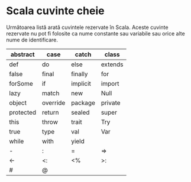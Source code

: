 # Scala cuvinte cheie

Următoarea listă arată cuvintele rezervate în Scala. Aceste cuvinte rezervate nu pot fi folosite ca nume constante sau variabile sau orice alte nume de identificare.

|   abstract   |   case   |   catch   |   class   |
|--------------|----------|-----------|-----------|
|     def      |    do    |   else    |  extends  |
|    false     |  final   |  finally  |    for    |
|   forSome    |    if    | implicit  |  import   |
|     lazy     |  match   |    new    |   Null    |
|   object     | override |  package  |  private  |
| protected   |  return  |  sealed   |   super   |
|     this     |  throw   |   trait   |   Try     |
|    true      |   type   |    val    |   Var     |
|    while     |   with   |   yield   |           |
|      -       |    :     |     =     |    =>     |
|     <-       |   <:     |    <%     |    >:     |
|      #       |    @     |           |           |
